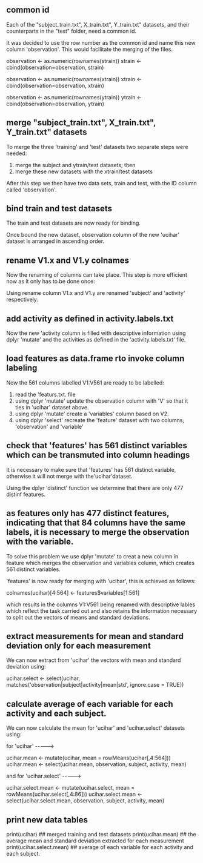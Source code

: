
## common id


Each of the "subject_train.txt", X_train.txt", Y_train.txt" datasets, and their counterparts in the "test" folder, need a common id.

It was decided to use the row number as the common id and name this new column 'observation'.  This would facilitate the merging of the files.

observation <- as.numeric(rownames(strain))
strain <- cbind(observation=observation, strain)

observation <- as.numeric(rownames(xtrain))
xtrain <- cbind(observation=observation, xtrain)

observation <- as.numeric(rownames(ytrain))
ytrain <- cbind(observation=observation, ytrain)

## merge "subject_train.txt", X_train.txt", Y_train.txt" datasets

To merge the three 'training' and 'test' datasets two separate steps were needed:

1. merge the subject and ytrain/test datasets; then
2. merge these new datasets with the xtrain/test datasets

After this step we then have two data sets, train and test, with the ID column called 'observation'.


## bind train and test datasets

The train and test datasets are now ready for binding.

Once bound the new dataset, observation column of the new 'ucihar' dataset is arranged in ascending order.

## rename V1.x and V1.y colnames

Now the renaming of columns can take place.  This step is more efficient now as it only has to be done once:

Using rename column V1.x and V1.y are renamed 'subject' and 'activity' respectively.

## add activity as defined in activity.labels.txt

Now the new 'activity column is filled with descriptive information using dplyr 'mutate' and the activities as defined in the 'activity.labels.txt' file.

## load features as data.frame rto invoke column labeling

Now the 561 columns labelled V1:V561 are ready to be labelled:

1. read the 'featurs.txt. file
2. using dplyr 'mutate' update the observation column with 'V' so that it ties in 'ucihar' dataset above.
3. using dplyr 'mutate' create a 'variables' column based on V2.
4. using dplyr 'select' recreate the 'feature' dataset with two columns, 'observation' and 'variable'


## check that 'features' has 561 distinct variables which can be transmuted into column headings

It is necessary to make sure that 'features' has 561 distinct variable, otherwise it will not merge with the'ucihar'dataset.

Using the dplyr 'distinct' function we determine that there are only 477 distinf features.

## as features only has 477 distinct features, indicating that that 84 columns have the same labels, it is necessary to merge the  observation with the variable.

To solve this problem we use dplyr 'mutate' to creat a new column in feature which merges the observation and variables column, which creates 561 distinct variables.

'features' is now ready for merging with 'ucihar', this is achieved as follows:

colnames(ucihar)[4:564] <- features$variables[1:561]

which results in the columns V1:V561 being renamed with descriptive lables which reflect the task carried out and also retains the information necessary to split out the vectors of means and standard deviations.

## extract measurements for mean and standard deviation only for each measurement

We can now extract from 'ucihar' the vectors with mean and standard deviation using:

ucihar.select <- select(ucihar, matches('observation|subject|activity|mean|std', ignore.case = TRUE))

## calculate average of each variable for each activity and each subject.

We can now calculate the mean for 'ucihar' and 'ucihar.select' datasets using:

for 'ucihar' ----->

ucihar.mean <- mutate(ucihar, mean = rowMeans(ucihar[,4:564]))
ucihar.mean <- select(ucihar.mean, observation, subject, activity, mean)

and for 'ucihar.select' ----->

ucihar.select.mean <- mutate(ucihar.select, mean = rowMeans(ucihar.select[,4:86]))
ucihar.select.mean <- select(ucihar.select.mean, observation, subject, activity, mean)

## print new data tables

print(ucihar) ## merged training and test datasets
print(ucihar.mean) ## the average mean and standard deviation extracted for each measurement
print(ucihar.select.mean) ## average of each variable for each activity and each subject.








